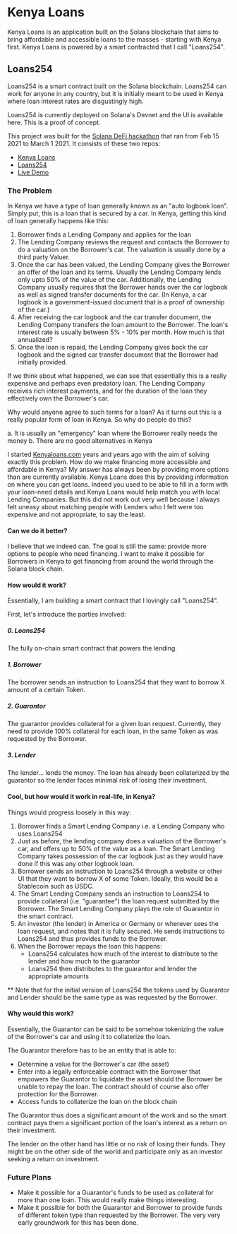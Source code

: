 # Kenya Loans

Kenya Loans is an application built on the Solana blockchain that aims to bring affordable and accessible loans to the masses - starting with Kenya first.  Kenya Loans is powered by a smart contracted that I call "Loans254".

## Loans254

Loans254 is a smart contract built on the Solana blockchain.  Loans254 can work for anyone in any country, but it is initially meant to be used in Kenya where loan interest rates are disgustingly high.

Loans254 is currently deployed on Solana's Devnet and the UI is available here.  This is a proof of concept.

This project was built for the [Solana DeFi hackathon](https://solana.com/defi) that ran from Feb 15 2021 to March 1 2021.  It consists of these two repos:

- [Kenya Loans](https://github.com/moshthepitt/kenyaloans-defi)
- [Loans254](https://github.com/moshthepitt/loans254-program)
- [Live Demo](https://moshthepitt.github.io/kenyaloans-defi/)

### The Problem

In Kenya we have a type of loan generally known as an "auto logbook loan".  Simply put, this is a loan that is secured by a car.  In Kenya, getting this kind of loan generally happens like this:

1. Borrower finds a Lending Company and applies for the loan
2. The Lending Company reviews the request and contacts the Borrower to do a valuation on the Borrower's car. The valuation is usually done by a third party Valuer.
3. Once the car has been valued, the Lending Company gives the Borrower an offer of the loan and its terms.  Usually the Lending Company lends only upto 50% of the value of the car.  Additionally, the Lending Company usually requires that the Borrower hands over the car logbook as well as signed transfer documents for the car.  (In Kenya, a car logbook is a government-issued document that is a proof of ownership of the car.)
4. After receiving the car logbook and the car transfer document, the Lending Company transfers the loan amount to the Borrower.  The loan's interest rate is usually between 5% - 10% per month. How much is that annualized?
5. Once the loan is repaid, the Lending Company gives back the car logbook and the signed car transfer document that the Borrower had initially provided.

If we think about what happened, we can see that essentially this is a really expensive and perhaps even predatory loan.  The Lending Company receives rich interest payments, and for the duration of the loan they effectively own the Borrower's car.

Why would anyone agree to such terms for a loan?  As it turns out this is a really popular form of loan in Kenya.  So why do people do this?

a. It is usually an "emergency" loan where the Borrower really needs the money
b. There are no good alternatives in Kenya

I started [Kenyaloans.com](Kenyaloans.com) years and years ago with the aim of solving exactly this problem.  How do we make financing more accessible and affordable in Kenya?  My answer has always been by providing more options than are currently available.  Kenya Loans does this by providing information on where you can get loans.  Indeed you used to be able to fill in a form with your loan-need details and Kenya Loans would help match you with local Lending Companies.  But this did not work out very well because I always felt uneasy about matching people with Lenders who I felt were too expensive and not appropriate, to say the least.

#### Can we do it better?

I believe that we indeed can.  The goal is still the same: provide more options to people who need financing.  I want to make it possible for Borrowers in Kenya to get financing from around the world through the Solana block chain.

#### How would it work?

Essentially, I am building a smart contract that I lovingly call "Loans254".

First, let's introduce the parties involved:

##### 0. Loans254

The fully on-chain smart contract that powers the lending.

##### 1. Borrower

The borrower sends an instruction to Loans254 that they want to borrow X amount of a certain Token.

##### 2. Guarantor

The guarantor provides collateral for a given loan request.  Currently, they need to provide 100% collateral for each loan, in the same Token as was requested by the Borrower.

##### 3. Lender

The lender... lends the money.  The loan has already been collaterized by the guarantor so the lender faces minimal risk of losing their investment.

#### Cool, but how would it work in real-life, in Kenya?

Things would progress loosely in this way:

1. Borrower finds a Smart Lending Company i.e. a Lending Company who uses Loans254
2. Just as before, the lending company does a valuation of the Borrower's car, and offers up to 50% of the value as a loan.  The Smart Lending Company takes possession of the car logbook just as they would have done if this was any other logbook loan.
3. Borrower sends an instruction to Loans254 through a website or other UI that they want to borrow X of some Token.  Ideally, this would be a Stablecoin such as USDC.
4. The Smart Lending Company sends an instruction to Loans254 to provide collateral (i.e. "guarantee") the loan request submitted by the Borrower.  The Smart Lending Company plays the role of Guarantor in the smart contract.
5. An investor (the lender) in America or Germany or wherever sees the loan request, and notes that it is fully secured.  He sends instructions to Loans254 and thus provides funds to the Borrower.
6. When the Borrower repays the loan this happens:
    - Loans254 calculates how much of the interest to distribute to the lender and how much to the guarantor
    - Loans254 then distributes to the guarantor and lender the appropriate amounts

** Note that for the initial version of Loans254 the tokens used by Guarantor and Lender should be the same type as was requested by the Borrower.

#### Why would this work?

Essentially, the Guarantor can be said to be somehow tokenizing the value of the Borrower's car and using it to collaterize the loan.

The Guarantor therefore has to be an entity that is able to:

- Determine a value for the Borrower's car (the asset)
- Enter into a legally enforceable contract with the Borrower that empowers the Guarantor to liquidate the asset should the Borrower be unable to repay the loan.  The contract should of course also offer protection for the Borrower.
- Access funds to collaterize the loan on the block chain

The Guarantor thus does a significant amount of the work and so the smart contract pays them a significant portion of the loan's interest as a return on their investment.

The lender on the other hand has little or no risk of losing their funds.  They might be on the other side of the world and participate only as an investor seeking a return on investment.

### Future Plans

- Make it possible for a Guarantor's funds to be used as collateral for more than one loan.  This would really make things interesting.
- Make it possible for both the Guarantor and Borrower to provide funds of different token type than requested by the Borrower.  The very very early groundwork for this has been done.